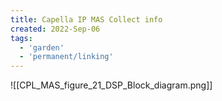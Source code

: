 ```yaml
---
title: Capella IP MAS Collect info
created: 2022-Sep-06
tags:
  - 'garden'
  - 'permanent/linking'
---
```



![[CPL_MAS_figure_21_DSP_Block_diagram.png]]


